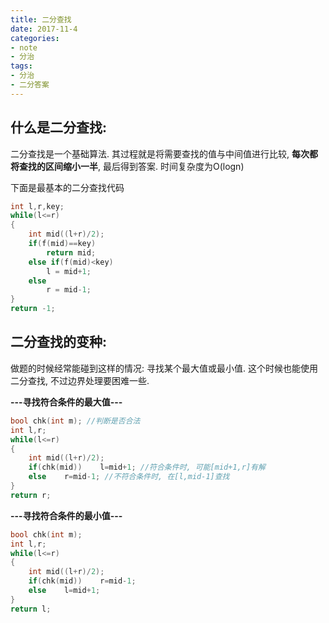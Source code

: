 ```yaml
---
title: 二分查找
date: 2017-11-4
categories:
- note
- 分治
tags:
- 分治
- 二分答案
---
```


<!-- more -->
## 什么是二分查找:

二分查找是一个基础算法. 其过程就是将需要查找的值与中间值进行比较, **每次都将查找的区间缩小一半**, 最后得到答案. 时间复杂度为O(logn)

下面是最基本的二分查找代码
```cpp
int l,r,key;
while(l<=r)
{
	int mid((l+r)/2);
	if(f(mid)==key)
		return mid;
	else if(f(mid)<key)
		l = mid+1;
	else
		r = mid-1;
}
return -1;
```

## 二分查找的变种:

做题的时候经常能碰到这样的情况: 寻找某个最大值或最小值. 这个时候也能使用二分查找, 不过边界处理要困难一些.

**---寻找符合条件的最大值---**
```cpp
bool chk(int m); //判断是否合法
int l,r;
while(l<=r)
{
	int mid((l+r)/2);
	if(chk(mid))	l=mid+1; //符合条件时, 可能[mid+1,r]有解
	else	r=mid-1; //不符合条件时, 在[l,mid-1]查找
}
return r;
```
**---寻找符合条件的最小值---**
```cpp
bool chk(int m);
int l,r;
while(l<=r)
{
	int mid((l+r)/2);
	if(chk(mid))	r=mid-1;
	else	l=mid+1;
}
return l;
```
